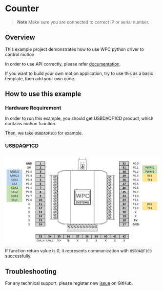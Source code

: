 # Counter
> **Note**
> Make sure you are connected to correct IP or serial number.

## Overview

This example project demonstrates how to use WPC python driver to control motion

In order to use API correctly, please refer [documentation](https://wpc-systems-ltd.github.io/WPC_Python_driver_release/).

If you want to build your own motion application, try to use this as a basic template, then add your own code.

## How to use this example

### Hardware Requirement

In order to run this example, you should get USBDAQF1CD product, which contains motion function.

Then, we take `USBDAQF1CD` for example.

### USBDAQF1CD

<img src="https://github.com/WPC-Systems-Ltd/WPC_Python_driver_release/blob/main/Reference/Pinouts/pinout-USBDAQF1CD.JPG" alt="drawing" width="600"/>

If function return value is 0, it represents communication with `USBDAQF1CD` successfully.

## Troubleshooting

For any technical support, please register new [issue](https://github.com/WPC-Systems-Ltd/WPC_Python_driver_release/issues) on GitHub.